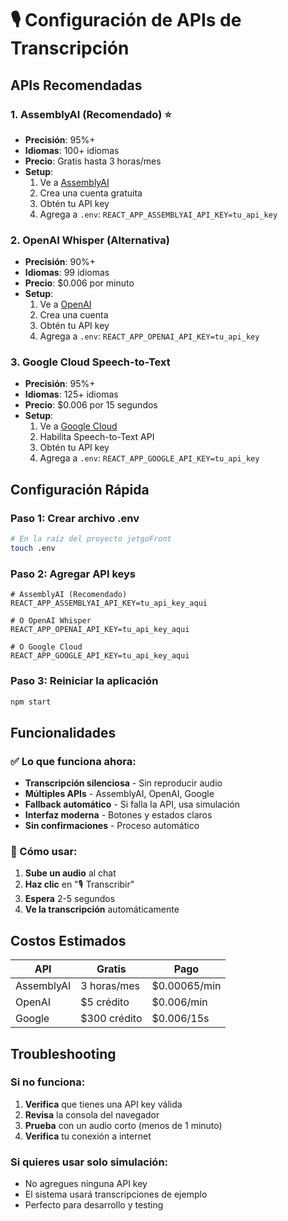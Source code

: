 # 🎙️ Configuración de APIs de Transcripción

## APIs Recomendadas

### 1. AssemblyAI (Recomendado) ⭐
- **Precisión**: 95%+
- **Idiomas**: 100+ idiomas
- **Precio**: Gratis hasta 3 horas/mes
- **Setup**: 
  1. Ve a [AssemblyAI](https://www.assemblyai.com/)
  2. Crea una cuenta gratuita
  3. Obtén tu API key
  4. Agrega a `.env`: `REACT_APP_ASSEMBLYAI_API_KEY=tu_api_key`

### 2. OpenAI Whisper (Alternativa)
- **Precisión**: 90%+
- **Idiomas**: 99 idiomas
- **Precio**: $0.006 por minuto
- **Setup**:
  1. Ve a [OpenAI](https://platform.openai.com/)
  2. Crea una cuenta
  3. Obtén tu API key
  4. Agrega a `.env`: `REACT_APP_OPENAI_API_KEY=tu_api_key`

### 3. Google Cloud Speech-to-Text
- **Precisión**: 95%+
- **Idiomas**: 125+ idiomas
- **Precio**: $0.006 por 15 segundos
- **Setup**:
  1. Ve a [Google Cloud](https://cloud.google.com/)
  2. Habilita Speech-to-Text API
  3. Obtén tu API key
  4. Agrega a `.env`: `REACT_APP_GOOGLE_API_KEY=tu_api_key`

## Configuración Rápida

### Paso 1: Crear archivo .env
```bash
# En la raíz del proyecto jetgoFront
touch .env
```

### Paso 2: Agregar API keys
```env
# AssemblyAI (Recomendado)
REACT_APP_ASSEMBLYAI_API_KEY=tu_api_key_aqui

# O OpenAI Whisper
REACT_APP_OPENAI_API_KEY=tu_api_key_aqui

# O Google Cloud
REACT_APP_GOOGLE_API_KEY=tu_api_key_aqui
```

### Paso 3: Reiniciar la aplicación
```bash
npm start
```

## Funcionalidades

### ✅ Lo que funciona ahora:
- **Transcripción silenciosa** - Sin reproducir audio
- **Múltiples APIs** - AssemblyAI, OpenAI, Google
- **Fallback automático** - Si falla la API, usa simulación
- **Interfaz moderna** - Botones y estados claros
- **Sin confirmaciones** - Proceso automático

### 🎯 Cómo usar:
1. **Sube un audio** al chat
2. **Haz clic** en "🎙️ Transcribir"
3. **Espera** 2-5 segundos
4. **Ve la transcripción** automáticamente

## Costos Estimados

| API | Gratis | Pago |
|-----|--------|------|
| AssemblyAI | 3 horas/mes | $0.00065/min |
| OpenAI | $5 crédito | $0.006/min |
| Google | $300 crédito | $0.006/15s |

## Troubleshooting

### Si no funciona:
1. **Verifica** que tienes una API key válida
2. **Revisa** la consola del navegador
3. **Prueba** con un audio corto (menos de 1 minuto)
4. **Verifica** tu conexión a internet

### Si quieres usar solo simulación:
- No agregues ninguna API key
- El sistema usará transcripciones de ejemplo
- Perfecto para desarrollo y testing
